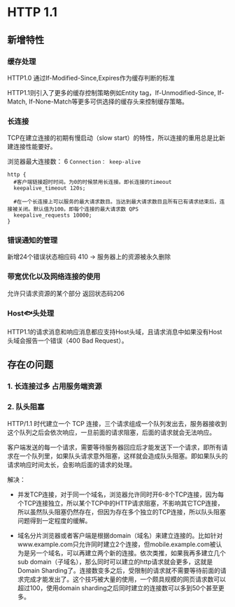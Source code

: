# HTTP 1.1 

## 新增特性
### 缓存处理

  HTTP1.0 通过If-Modified-Since,Expires作为缓存判断的标准

  HTTP1.1则引入了更多的缓存控制策略例如Entity tag，If-Unmodified-Since, If-Match, If-None-Match等更多可供选择的缓存头来控制缓存策略。

### 长连接

  TCP在建立连接的初期有慢启动（slow start）的特性，所以连接的重用总是比新建连接性能要好。

  浏览器最大连接数： 6
  `Connection： keep-alive`
  ```
  http {   
    #客户端链接超时时间。为0的时候禁用长连接。即长连接的timeout
    keepalive_timeout 120s;    
    
    #在一个长连接上可以服务的最大请求数目。当达到最大请求数目且所有已有请求结束后，连接被关闭。默认值为100。即每个连接的最大请求数 QPS 
    keepalive_requests 10000;      
  }
  ```

### 错误通知的管理

  新增24个错误状态相应码
  410 -> 服务器上的资源被永久删除

### 带宽优化以及网络连接的使用

  允许只请求资源的某个部分 返回状态码206

### Host🐟头处理

HTTP1.1的请求消息和响应消息都应支持Host头域，且请求消息中如果没有Host头域会报告一个错误（400 Bad Request）。

## 存在の问题

### 1. 长连接过多 占用服务端资源

### 2. 队头阻塞

  HTTP/1.1 时代建立一个 TCP 连接，三个请求组成一个队列发出去，服务器接收到这个队列之后会依次响应，一旦前面的请求阻塞，后面的请求就会无法响应。
  > 
  客户端发送的每一个请求，需要等待服务器回应后才能发送下一个请求，即所有请求在一个队列里，如果队头请求意外阻塞，这样就会造成队头阻塞。即如果队头的请求响应时间太长，会影响后面的请求的处理。

  解决：
  * 并发TCP连接，对于同一个域名，浏览器允许同时开6-8个TCP连接，因为每个TCP连接独立，所以某个TCP中的HTTP请求阻塞，不影响其它TCP连接，所以虽然队头阻塞仍然存在，但因为存在多个独立的TCP连接，所以队头阻塞问题得到一定程度的缓解。
   
  * 域名分片浏览器或者客户端是根据domain（域名）来建立连接的。比如针对www.example.com只允许同时建立2个连接，但mobile.example.com被认为是另一个域名，可以再建立两个新的连接。依次类推，如果我再多建立几个sub domain（子域名），那么同时可以建立的http请求就会更多，这就是Domain Sharding了。连接数变多之后，受限制的请求就不需要等待前面的请求完成才能发出了。这个技巧被大量的使用，一个颇具规模的网页请求数可以超过100，使用domain sharding之后同时建立的连接数可以多到50个甚至更多。